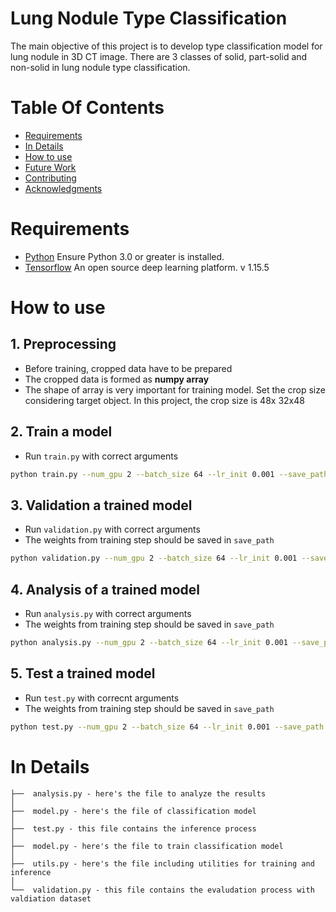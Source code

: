 # Lung Nodule Type Classification
The main objective of this project is to develop type classification model for lung nodule in 3D CT image.
There are 3 classes of solid, part-solid and non-solid in lung nodule type classification.


# Table Of Contents
-  [Requirements](#Requirements)
-  [In Details](#in-details)
-  [How to use](#how-to-use)
-  [Future Work](#future-work)
-  [Contributing](#contributing)
-  [Acknowledgments](#acknowledgments)

# Requirements
- [Python](https://www.python.org/) Ensure Python 3.0 or greater is installed.
- [Tensorflow](https://www.tensorflow.org) An open source deep learning platform. v 1.15.5

# How to use
## **1. Preprocessing**
- Before training, cropped data have to be prepared
- The cropped data is formed as **numpy array**
- The shape of array is very important for training model. Set the crop size considering target object. In this project, the crop size is 48x 32x48

## **2. Train a model**
- Run `train.py` with correct arguments
```bash
python train.py --num_gpu 2 --batch_size 64 --lr_init 0.001 --save_path ./weights --data_path ./data --CUDA_VISIBLE_DEVICES 0,1
```

## **3. Validation a trained model**
- Run `validation.py` with correct arguments
- The weights from training step should be saved in `save_path`
```bash
python validation.py --num_gpu 2 --batch_size 64 --lr_init 0.001 --save_path ./weights --data_path ./data --CUDA_VISIBLE_DEVICES 0,1
```

## **4. Analysis of a trained model**
- Run `analysis.py` with correct arguments
- The weights from training step should be saved in `save_path`
```bash
python analysis.py --num_gpu 2 --batch_size 64 --lr_init 0.001 --save_path ./weights --data_path ./data --CUDA_VISIBLE_DEVICES 0,1
```

## **5. Test a trained model**
- Run `test.py` with correcnt arguments
- The weights from training step should be saved in `save_path`
```bash
python test.py --num_gpu 2 --batch_size 64 --lr_init 0.001 --save_path ./weights --data_path ./data --CUDA_VISIBLE_DEVICES 0,1
```

# In Details
```
├──  analysis.py - here's the file to analyze the results
│
├──  model.py - here's the file of classification model
│
├──  test.py - this file contains the inference process
│
├──  model.py - here's the file to train classification model
│
├──  utils.py - here's the file including utilities for training and inference
│
└──  validation.py - this file contains the evaludation process with        valdiation dataset
```



